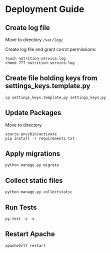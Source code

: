 # Deployment Guide

## Create log file

Move to directory `/var/log/`

Create log file and grant corrct permissions:

```
touch nutrition-service.log
chmod 777 nutrition-service.log
```

## Create file holding keys from settings_keys.template.py

```
cp settings_keys.template.py settings_keys.py
```

## Update Packages

Move to directory 

```
source env/bin/activate
pip install -r requirements.txt
```

## Apply migrations

`python manage.py migrate`

## Collect static files

`python manage.py collectstatic`

## Run Tests

`py.test -s -v`

## Restart Apache

`apache2ctl restart`